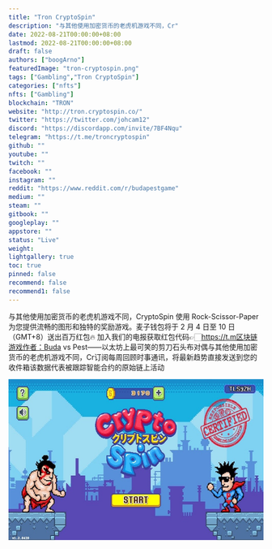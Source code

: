 ```yaml
---
title: "Tron CryptoSpin"
description: "与其他使用加密货币的老虎机游戏不同，Cr"
date: 2022-08-21T00:00:00+08:00
lastmod: 2022-08-21T00:00:00+08:00
draft: false
authors: ["boogArno"]
featuredImage: "tron-cryptospin.png"
tags: ["Gambling","Tron CryptoSpin"]
categories: ["nfts"]
nfts: ["Gambling"]
blockchain: "TRON"
website: "http://tron.cryptospin.co/"
twitter: "https://twitter.com/johcam12"
discord: "https://discordapp.com/invite/7BF4Nqu"
telegram: "https://t.me/troncryptospin"
github: ""
youtube: ""
twitch: ""
facebook: ""
instagram: ""
reddit: "https://www.reddit.com/r/budapestgame"
medium: ""
steam: ""
gitbook: ""
googleplay: ""
appstore: ""
status: "Live"
weight: 
lightgallery: true
toc: true
pinned: false
recommend: false
recommend1: false
---
```

与其他使用加密货币的老虎机游戏不同，CryptoSpin 使用 Rock-Scissor-Paper 为您提供流畅的图形和独特的奖励游戏。麦子钱包将于 2 月 4 日至 10 日（GMT+8）送出百万红包🔥 加入我们的电报获取红包代码👉🏻https://t.m区块链游戏作者：Buda vs Pest——以太坊上最可笑的剪刀石头布对偶与其他使用加密货币的老虎机游戏不同，Cr订阅每周回顾时事通讯，将最新趋势直接发送到您的收件箱该数据代表被跟踪智能合约的原始链上活动

![troncryptospin-dapp-gambling-tron-image1_ba05083a350bb0d4e5ae85377aa3cd6a](troncryptospin-dapp-gambling-tron-image1_ba05083a350bb0d4e5ae85377aa3cd6a.png)

